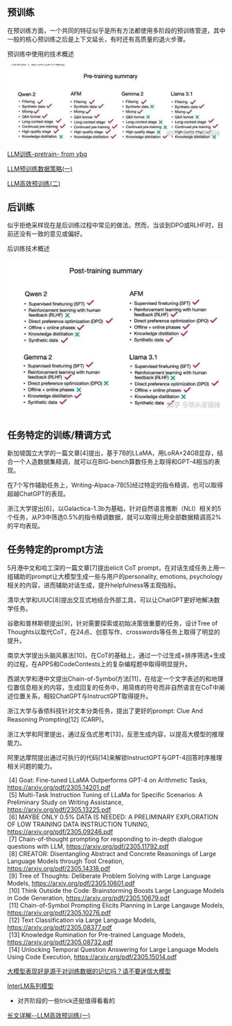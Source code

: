 ## 预训练

在预训练方面，一个共同的特征似乎是所有方法都使用多阶段的预训练管道，其中一般的核心预训练之后是上下文延长，有时还有高质量的退火步骤。

预训练中使用的技术概述

![](img/Pasted%20image%2020240822203322.png)

[LLM训练-pretrain- from ybq](https://zhuanlan.zhihu.com/p/718354385)

[LLM预训练数据策略(一)](https://mp.weixin.qq.com/s/o03ftrLz8B1qSPpEStfYGg)

[LLM高效预训练(二)](https://mp.weixin.qq.com/s/S_Nx5I4C2gxwumG4GMxkDg)



## 后训练

似乎拒绝采样现在是后训练过程中常见的做法。然而，当谈到DPO或RLHF时，目前还没有一致的意见或偏好。

后训练技术概述

![](img/Pasted%20image%2020240822203347.png)



## 任务特定的训练/精调方式

新加坡国立大学的一篇文章[4]提出，基于7B的LLaMA，用LoRA+24GB显存，结合一个人造数据集精调，就可以在BIG-bench算数任务上取得和GPT-4相当的表现。

在7个写作辅助任务上，Writing-Alpaca-7B[5]经过特定的指令精调，也可以取得超越ChatGPT的表现。

浙江大学提出[6]，以Galactica-1.3b为基础，针对自然语言推断（NLI）相关的5个任务，从P3中筛选0.5%的指令精调数据，就可以取得比用全部数据精调高2%的平均表现。

## 任务特定的prompt方法

5月港中文和哈工深的一篇文章[7]提出elicit CoT prompt，在对话生成任务上用一组辅助的prompt让大模型生成一些与用户的personality, emotions, psychology相关的内容，进而辅助对话生成，提升helpfulness等主观指标。

清华大学和UIUC[8]提出交互式地结合外部工具，可以让ChatGPT更好地解决数学任务。

谷歌和普林斯顿提出[9]，针对需要探索或初始决策很重要的任务，设计Tree of Thoughts以取代CoT，在24点、创意写作、crosswords等任务上取得了明显的提升。

南京大学提出头脑风暴法[10]，在CoT的基础上，通过一个过生成+排序筛选+生成的过程，在APPS和CodeContests上的复杂编程题中取得明显提升。

西湖大学和港中文提出Chain-of-Symbol方法[11]，在给定一个文字表述的和地理位置信息相关的内容，生成回复的任务中，用简练的符号而非自然语言在CoT中阐述位置关系，相较ChatGPT与InstructGPT取得提升。

浙江大学与香侬科技针对文本分类任务，提出了更好的prompt: Clue And Reasoning Prompting[12] (CARP)。

浙江大学和阿里提出，通过反刍式思考[13]，反思生成内容，以提高大模型的推理能力。

阿里达摩院提出通过可执行的代码[14]来解锁InstructGPT与GPT-4回答时序推理相关问题的能力。


 [4] Goat: Fine-tuned LLaMA Outperforms GPT-4 on Arithmetic Tasks, https://arxiv.org/pdf/2305.14201.pdf  
 [5] Multi-Task Instruction Tuning of LLaMa for Specific Scenarios: A Preliminary Study on Writing Assistance, https://arxiv.org/pdf/2305.13225.pdf  
 [6] MAYBE ONLY 0.5% DATA IS NEEDED: A PRELIMINARY EXPLORATION OF LOW TRAINING DATA INSTRUCTION TUNING, https://arxiv.org/pdf/2305.09246.pdf  
 [7] Chain-of-thought prompting for responding to in-depth dialogue questions with LLM, https://arxiv.org/pdf/2305.11792.pdf  
 [8] CREATOR: Disentangling Abstract and Concrete Reasonings of Large Language Models through Tool Creation, https://arxiv.org/pdf/2305.14318.pdf  
 [9] Tree of Thoughts: Deliberate Problem Solving with Large Language Models, https://arxiv.org/pdf/2305.10601.pdf  
 [10] Think Outside the Code: Brainstorming Boosts Large Language Models in Code Generation, https://arxiv.org/pdf/2305.10679.pdf  
 [11] Chain-of-Symbol Prompting Elicits Planning in Large Langauge Models, https://arxiv.org/pdf/2305.10276.pdf  
 [12] Text Classification via Large Language Models, https://arxiv.org/pdf/2305.08377.pdf  
 [13] Knowledge Rumination for Pre-trained Language Models, https://arxiv.org/pdf/2305.08732.pdf  
 [14] Unlocking Temporal Question Answering for Large Language Models Using Code Execution, https://arxiv.org/pdf/2305.15014.pdf



[大模型表现好是源于对训练数据的记忆吗？请不要迷信大模型](https://mp.weixin.qq.com/s/OmAdeQgyfTimJKg1wAjs8g)

[InterLM系列模型](https://mp.weixin.qq.com/s/D8Iv-PKS0O6YyaSsU4D2Dw)
- 对齐阶段的一些trick还挺值得看看的


[长文详解--LLM高效预训练(一)](https://mp.weixin.qq.com/s/_3-hX3e1TqGEOo6O41JJ_A)


